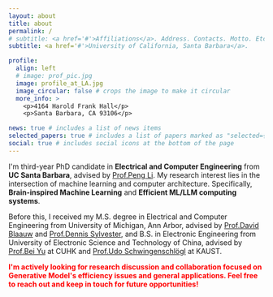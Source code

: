 ```yaml
---
layout: about
title: about
permalink: /
# subtitle: <a href='#'>Affiliations</a>. Address. Contacts. Motto. Etc.
subtitle: <a href='#'>University of California, Santa Barbara</a>. 

profile:
  align: left
  # image: prof_pic.jpg
  image: profile_at_LA.jpg
  image_circular: false # crops the image to make it circular
  more_info: >
    <p>4164 Harold Frank Hall</p>
    <p>Santa Barbara, CA 93106</p>

news: true # includes a list of news items
selected_papers: true # includes a list of papers marked as "selected={true}"
social: true # includes social icons at the bottom of the page
---
```



I'm third-year PhD candidate in **Electrical and Computer Engineering** from **UC Santa Barbara**, advised by [Prof.Peng Li](https://web.ece.ucsb.edu/~lip/). My research interest lies in the intersection of machine learning and computer architecture. Specifically, **Brain-inspired Machine Learning** and **Efficient ML/LLM computing systems**. 

Before this, I received my M.S. degree in Electrical and Computer Engineering from University of Michigan, Ann Arbor, advised by [Prof.David Blaauw](https://blaauw.engin.umich.edu/) and [Prof.Dennis Sylvester](https://sylvester.engin.umich.edu/), and B.S. in Electronic Engineering from University of Electronic Science and Technology of China, advised by [Prof.Bei Yu](https://www.cse.cuhk.edu.hk/~byu/) at CUHK and [Prof.Udo Schwingenschlögl](https://www.kaust.edu.sa/en/study/faculty/udo-schwingenschlogl) at KAUST.

<span style="color: red; font-weight: bold;">I'm actively looking for research discussion and collaboration focused on Generative Model's efficiency issues and general applications. Feel free to reach out and keep in touch for future opportunities!


<!-- Write your biography here. Tell the world about yourself. Link to your favorite [subreddit](http://reddit.com). You can put a picture in, too. The code is already in, just name your picture `prof_pic.jpg` and put it in the `img/` folder.

Put your address / P.O. box / other info right below your picture. You can also disable any of these elements by editing `profile` property of the YAML header of your `_pages/about.md`. Edit `_bibliography/papers.bib` and Jekyll will render your [publications page](/al-folio/publications/) automatically.

Link to your social media connections, too. This theme is set up to use [Font Awesome icons](https://fontawesome.com/) and [Academicons](https://jpswalsh.github.io/academicons/), like the ones below. Add your Facebook, Twitter, LinkedIn, Google Scholar, or just disable all of them. -->
